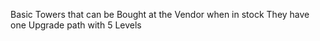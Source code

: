 Basic Towers that can be Bought at the Vendor when in stock
They have one Upgrade path with 5 Levels